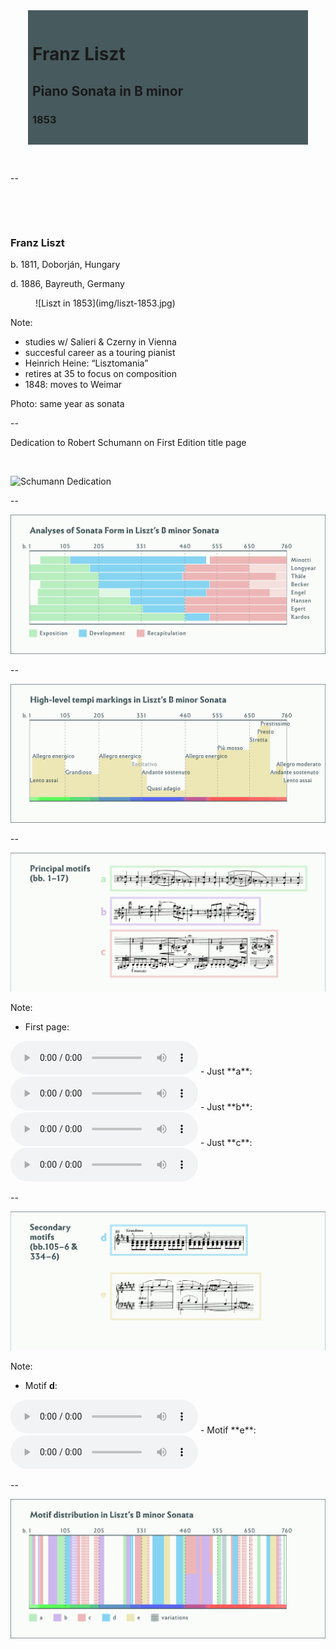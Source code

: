 <!-- .slide: data-background="/img/liszt-manuscript-page.png" -->
<div style="background: rgba(51, 73, 76,0.9);
            padding: 1em 0.5em;
            margin: 0 2em;">
  <h1>Franz Liszt</h1>
  <h2>Piano Sonata in B minor</h2>
  <h3>1853</h3>
</div>

&nbsp;

--
<!-- .slide: class="image-right" -->
<div>

&nbsp;

&nbsp;

### Franz Liszt

b. 1811, Doborján, Hungary

d. 1886, Bayreuth, Germany
</div>
<figure>
![Liszt in 1853](img/liszt-1853.jpg)
</figure>

Note:
- studies w/ Salieri & Czerny in Vienna
- succesful career as a touring pianist
- Heinrich Heine: “Lisztomania”
- retires at 35 to focus on composition
- 1848: moves to Weimar

Photo: same year as sonata

--

Dedication to Robert Schumann on First Edition title page

&nbsp;

![Schumann Dedication](img/liszt-first-edition-dedication.png)
<!-- .element: style="border: none; background: transparent; box-shadow: none; width: 85%;" -->

--

![Analyses of Sonata Form in Liszt’s B minor Sonata](img/liszt-sonata-form-analyses.png)

--

![High-level tempi markings in Liszt’s B minor Sonata](img/liszt-tempi.png)

--

![Principal motifs (bb. 1–17)](img/liszt-motifs-1.png)

Note:
- First page:
<audio controls>
  <source src="../../audio/liszt-opening-motifs-bb-1-17.mp3" type="audio/ogg">
  <source src="../../audio/liszt-opening-motifs-bb-1-17.ogg" type="audio/mpeg">
  Sorry, old browser, no audio for you.
</audio>
- Just **a**:
<audio controls>
  <source src="../../audio/liszt-opening-motifs-bb-1-17.mp3#t=,33.134" type="audio/ogg">
  <source src="../../audio/liszt-opening-motifs-bb-1-17.ogg#t=,33.134" type="audio/mpeg">
  Sorry, old browser, no audio for you.
</audio>
- Just **b**:
<audio controls>
  <source src="../../audio/liszt-opening-motifs-bb-1-17.mp3#t=33.545,43.5" type="audio/ogg">
  <source src="../../audio/liszt-opening-motifs-bb-1-17.ogg#t=33.545,43.5" type="audio/mpeg">
  Sorry, old browser, no audio for you.
</audio>
- Just **c**:
<audio controls>
  <source src="../../audio/liszt-opening-motifs-bb-1-17.mp3#t=43.731" type="audio/ogg">
  <source src="../../audio/liszt-opening-motifs-bb-1-17.ogg#t=43.731" type="audio/mpeg">
  Sorry, old browser, no audio for you.
</audio>

--

![Secondary motifs (bb. 105–6 & 334–6)](img/liszt-motifs-2.png)

Note:
- Motif **d**:
<audio controls>
  <source src="../../audio/liszt-motif-d-bb-105-110.mp3" type="audio/ogg">
  <source src="../../audio/liszt-motif-d-bb-105-110.ogg" type="audio/mpeg">
  Sorry, old browser, no audio for you.
</audio>
- Motif **e**:
<audio controls>
  <source src="../../audio/liszt-motif-e-bb-334-338.mp3" type="audio/ogg">
  <source src="../../audio/liszt-motif-e-bb-334-338.ogg" type="audio/mpeg">
  Sorry, old browser, no audio for you.
</audio>

--

![Motif distribution in Liszt’s B minor Sonata](img/liszt-motif-map.png)
